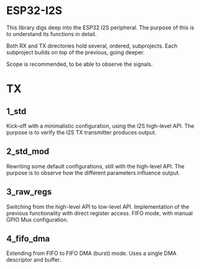 # ESP32-I2S

This library digs deep into the ESP32 I2S peripheral.
The purpose of this is to understand its functions in detail.

Both RX and TX directories hold several, ordered, subprojects.
Each subproject builds on top of the previous, going deeper.

Scope is recommended, to be able to observe the signals.

# TX

## 1_std

Kick-off with a minimalistic configuration, using the I2S high-level API.
The purpose is to verify the I2S TX transmitter produces output.

## 2_std_mod

Rewriting some default configurations, still with the high-level API.
The purpose is to observe how the different parameters influence output.

## 3_raw_regs

Switching from the high-level API to low-level API.
Implementation of the previous functionality with direct register access.
FIFO mode, with manual GPIO Mux configuration.

## 4_fifo_dma

Extending from FIFO to FIFO DMA (burst) mode.
Uses a single DMA descriptor and buffer.
